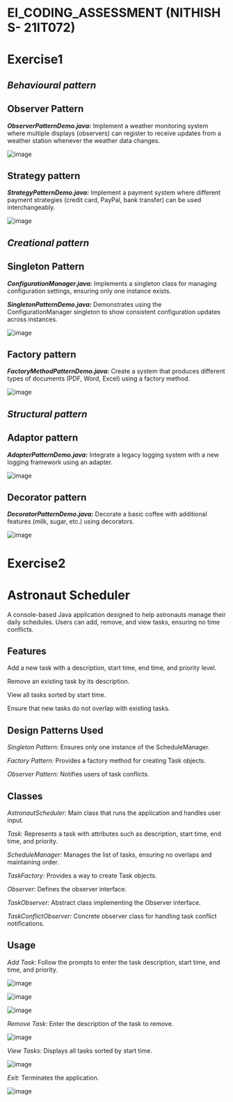 


# EI_CODING_ASSESSMENT (NITHISH S- 21IT072)

# Exercise1

## *Behavioural pattern*

## Observer Pattern

***ObserverPatternDemo.java:***  Implement a weather monitoring system where multiple displays (observers) can register to receive updates from a weather station whenever the weather data changes.

![image](https://github.com/user-attachments/assets/4b2fdc57-f728-4f18-b828-d6cdb39b17a8)

## Strategy pattern

***StrategyPatternDemo.java:*** Implement a payment system where different payment strategies (credit card, PayPal, bank transfer) can be used interchangeably.

![image](https://github.com/user-attachments/assets/97560edb-efc3-4db3-8b67-bde290c6b4d4)

## *Creational pattern*

## Singleton Pattern

***ConfigurationManager.java:*** Implements a singleton class for managing configuration settings, ensuring only one instance exists. 

***SingletonPatternDemo.java:*** Demonstrates using the ConfigurationManager singleton to show consistent configuration updates across instances.

![image](https://github.com/user-attachments/assets/9c095ca3-dab4-4c30-89c3-386441ed4024)

## Factory pattern

***FactoryMethodPatternDemo.java:*** Create a system that produces different types of documents (PDF, Word, Excel) using a factory method.

![image](https://github.com/user-attachments/assets/f7b075f7-e72a-4f9c-ba1e-4d6eddfcf73e)

## *Structural pattern*

## Adaptor pattern

***AdapterPatternDemo.java:*** Integrate a legacy logging system with a new logging framework using an adapter.

![image](https://github.com/user-attachments/assets/120a6eb9-65db-45ac-b2b7-9f6236f2c27a)

## Decorator pattern

***DecoratorPatternDemo.java:*** Decorate a basic coffee with additional features (milk, sugar, etc.) using decorators.

![image](https://github.com/user-attachments/assets/1c0dd3d8-d9ee-40cb-a6ea-94eb6827d2cc)

# Exercise2

# Astronaut Scheduler

A console-based Java application designed to help astronauts manage their daily schedules. Users can add, remove, and view tasks, ensuring no time conflicts.


## Features

Add a new task with a description, start time, end time, and priority level.

Remove an existing task by its description.

View all tasks sorted by start time.

Ensure that new tasks do not overlap with existing tasks.


## Design Patterns Used

*Singleton Pattern:* Ensures only one instance of the ScheduleManager.

*Factory Pattern:* Provides a factory method for creating Task objects.

*Observer Pattern:* Notifies users of task conflicts.

## Classes

*AstronautScheduler:*  Main class that runs the application and handles user input.

*Task:*  Represents a task with attributes such as description, start time, end time, and priority.

*ScheduleManager:*  Manages the list of tasks, ensuring no overlaps and maintaining order.

*TaskFactory:*  Provides a way to create Task objects.

*Observer:*  Defines the observer interface.

*TaskObserver:*  Abstract class implementing the Observer interface.

*TaskConflictObserver:*  Concrete observer class for handling task conflict notifications.

## Usage

*Add Task:*  Follow the prompts to enter the task description, start time, end time, and priority.

![image](https://github.com/user-attachments/assets/97142a11-4147-4aee-bb4c-12d6344166a9)

![image](https://github.com/user-attachments/assets/79255879-ab3e-4940-a0fa-3966ebbf94b3)

![image](https://github.com/user-attachments/assets/a67f801d-9e95-4e67-be2a-9d2abdd5d159)

*Remove Task:*  Enter the description of the task to remove.

![image](https://github.com/user-attachments/assets/5c4b343b-39e8-4d74-93cc-e27740b2cbd4)

*View Tasks:*  Displays all tasks sorted by start time.

![image](https://github.com/user-attachments/assets/f5e75efd-573a-4616-aab2-20cc70b3b2bf)

*Exit:*  Terminates the application.

![image](https://github.com/user-attachments/assets/7deeb2ba-ea97-4e51-b2c0-3adf1a34cf1f)



